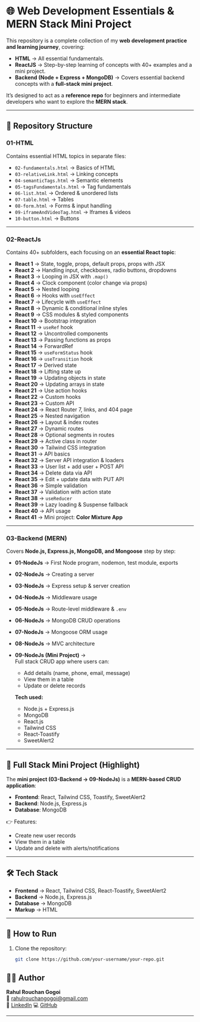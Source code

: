 # 🌐 Web Development Essentials & MERN Stack Mini Project

This repository is a complete collection of my **web development practice and learning journey**, covering:

- **HTML** → All essential fundamentals.  
- **ReactJS** → Step-by-step learning of concepts with 40+ examples and a mini project.  
- **Backend (Node + Express + MongoDB)** → Covers essential backend concepts with a **full-stack mini project**.  

It’s designed to act as a **reference repo** for beginners and intermediate developers who want to explore the **MERN stack**.

---

## 📂 Repository Structure

### 01-HTML  
Contains essential HTML topics in separate files:  
- `02-fundamentals.html` → Basics of HTML  
- `03-relativeLink.html` → Linking concepts  
- `04-semanticTags.html` → Semantic elements  
- `05-tagsFundamentals.html` → Tag fundamentals  
- `06-list.html` → Ordered & unordered lists  
- `07-table.html` → Tables  
- `08-form.html` → Forms & input handling  
- `09-iframeAndVideoTag.html` → Iframes & videos  
- `10-button.html` → Buttons  

---

### 02-ReactJs  
Contains 40+ subfolders, each focusing on an **essential React topic**:  

- **React 1** → State, toggle, props, default props, props with JSX  
- **React 2** → Handling input, checkboxes, radio buttons, dropdowns  
- **React 3** → Looping in JSX with `.map()`  
- **React 4** → Clock component (color change via props)  
- **React 5** → Nested looping  
- **React 6** → Hooks with `useEffect`  
- **React 7** → Lifecycle with `useEffect`  
- **React 8** → Dynamic & conditional inline styles  
- **React 9** → CSS modules & styled components  
- **React 10** → Bootstrap integration  
- **React 11** → `useRef` hook  
- **React 12** → Uncontrolled components  
- **React 13** → Passing functions as props  
- **React 14** → ForwardRef  
- **React 15** → `useFormStatus` hook  
- **React 16** → `useTransition` hook  
- **React 17** → Derived state  
- **React 18** → Lifting state up  
- **React 19** → Updating objects in state  
- **React 20** → Updating arrays in state  
- **React 21** → Use action hooks  
- **React 22** → Custom hooks  
- **React 23** → Custom API  
- **React 24** → React Router 7, links, and 404 page  
- **React 25** → Nested navigation  
- **React 26** → Layout & index routes  
- **React 27** → Dynamic routes  
- **React 28** → Optional segments in routes  
- **React 29** → Active class in router  
- **React 30** → Tailwind CSS integration  
- **React 31** → API basics  
- **React 32** → Server API integration & loaders  
- **React 33** → User list + add user + POST API  
- **React 34** → Delete data via API  
- **React 35** → Edit + update data with PUT API  
- **React 36** → Simple validation  
- **React 37** → Validation with action state  
- **React 38** → `useReducer`  
- **React 39** → Lazy loading & Suspense fallback  
- **React 40** → API usage  
- **React 41** → Mini project: **Color Mixture App**  

---

### 03-Backend (MERN)  
Covers **Node.js, Express.js, MongoDB, and Mongoose** step by step:  

- **01-NodeJs** → First Node program, nodemon, test module, exports  
- **02-NodeJs** → Creating a server  
- **03-NodeJs** → Express setup & server creation  
- **04-NodeJs** → Middleware usage  
- **05-NodeJs** → Route-level middleware & `.env`  
- **06-NodeJs** → MongoDB CRUD operations  
- **07-NodeJs** → Mongoose ORM usage  
- **08-NodeJs** → MVC architecture  
- **09-NodeJs (Mini Project)** →  
   Full stack CRUD app where users can:  
   - Add details (name, phone, email, message)  
   - View them in a table  
   - Update or delete records  

   **Tech used:**  
   - Node.js + Express.js  
   - MongoDB  
   - React.js  
   - Tailwind CSS  
   - React-Toastify  
   - SweetAlert2  

---

## 🚀 Full Stack Mini Project (Highlight)

The **mini project (03-Backend → 09-NodeJs)** is a **MERN-based CRUD application**:  
- **Frontend**: React, Tailwind CSS, Toastify, SweetAlert2  
- **Backend**: Node.js, Express.js  
- **Database**: MongoDB  

👉 Features:  
- Create new user records  
- View them in a table  
- Update and delete with alerts/notifications  

---

## 🛠️ Tech Stack

- **Frontend** → React, Tailwind CSS, React-Toastify, SweetAlert2  
- **Backend** → Node.js, Express.js  
- **Database** → MongoDB  
- **Markup** → HTML  

---

## 📌 How to Run

1. Clone the repository:  
   ```bash
   git clone https://github.com/your-username/your-repo.git

## 👨‍💻 Author
**Rahul Rouchan Gogoi**  
📧 [rahulrouchangogoi@gmail.com](mailto:rahulrouchangogoi@gmail.com)  
🔗 [LinkedIn]([https://www.linkedin.com/in/rahulrouchangogoi](http://www.linkedin.com/in/rahul-rouchan-gogoi-04072001r))  
💻 [GitHub](https://github.com/rahulrouchangogoi)

---

